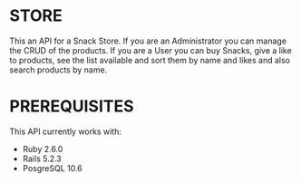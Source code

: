# STORE
This an API for a Snack Store. If you are an Administrator you can manage the CRUD of the products. If you are a User you can buy Snacks, give a like to products, see the list available and sort them by name and likes and also search products by name.

# PREREQUISITES
This API currently works with:
* Ruby 2.6.0
* Rails 5.2.3
* PosgreSQL 10.6

